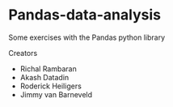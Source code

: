 # Pandas-data-analysis
 Some exercises with the Pandas python library
 
 Creators
 - Richal Rambaran
 - Akash Datadin
 - Roderick Heiligers
 - Jimmy van Barneveld
